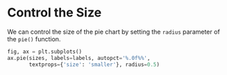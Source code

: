 # Control the Size

We can control the size of the pie chart by setting the `radius` parameter of the `pie()` function.

```python
fig, ax = plt.subplots()
ax.pie(sizes, labels=labels, autopct='%.0f%%',
       textprops={'size': 'smaller'}, radius=0.5)
```
